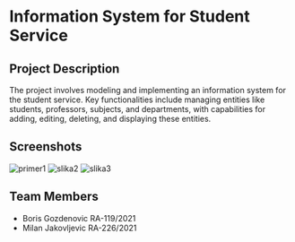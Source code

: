 # Information System for Student Service

## Project Description
The project involves modeling and implementing an information system for the student service. Key functionalities include managing entities like students, professors, subjects, and departments, with capabilities for adding, editing, deleting, and displaying these entities.


## Screenshots
![primer1](https://github.com/Mikuta02/Student-Service/assets/149141997/4bc1b27e-022d-4504-8686-1ba26b0f83fd)
![slika2](https://github.com/Mikuta02/Student-Service/assets/149141997/0e395e0d-57e1-4409-ad92-b833958badb8)
![slika3](https://github.com/Mikuta02/Student-Service/assets/149141997/f9ca7ddb-3651-4723-8d81-3aa265f5834b)

## Team Members
* Boris Gozdenovic RA-119/2021
* Milan Jakovljevic RA-226/2021

